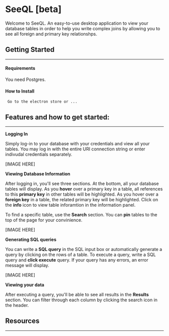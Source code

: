 # SeeQL [beta]

Welcome to SeeQL. An easy-to-use desktop application to view your database tables in order to help you write complex joins by allowing you to see all foreign and primary key relationshps. 





## Getting Started
******

#### Requirements

You need Postgres. 


#### How to Install

```
 Go to the electron store or ...
```




## Features and how to get started:
******

**Logging In**

Simply log-in to your database with your credentials and view all your tables. You may log in with the entire URI connection string or enter indivudal credentials separately.

[IMAGE HERE]


**Viewing Database Information**

After logging in, you'll see three sections. At the bottom, all your database tables will display. As you **hover** over a primary key in a table, all references to this **primary key** in other tables will be highlighted. As you hover over a **foreign key** in a table, the related primary key will be highlighted. Click on the **info** icon to view table inforamtion in the information panel. 

To find a specific table, use the **Search** section. You can **pin** tables to the top of the page for your convinience. 

[IMAGE HERE]


**Generating SQL queries**

You can write a **SQL query** in the SQL input box or automatically generate a query by clicking on the rows of a table. To execute a query, write a SQL query and **click execute** query. If your query has any errors, an error message will display.

[IMAGE HERE]

**Viewing your data**

After executing a query, you'll be able to see all results in the **Results** section. You can filter through each column by clicking the search icon in the header.


## Resources

******
